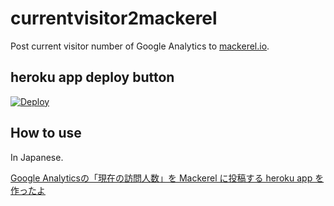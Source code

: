 # currentvisitor2mackerel
Post current visitor number of Google Analytics to [mackerel.io](https://mackerel.io).

## heroku app deploy button
[![Deploy](https://www.herokucdn.com/deploy/button.svg)](https://heroku.com/deploy)

## How to use
In Japanese.

[Google Analyticsの「現在の訪問人数」を Mackerel に投稿する heroku app を作ったよ](http://blog.a-know.me/entry/2016/09/19/162242)
